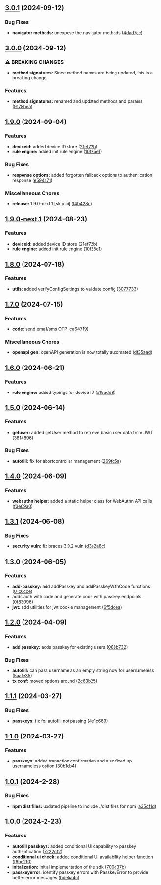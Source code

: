 ## [3.0.1](https://gitlab.com/loginid/software/sdks/websdk3/compare/v3.0.0...v3.0.1) (2024-09-12)

### Bug Fixes

* **navigator methods:** unexpose the navigator methods ([4dad7dc](https://gitlab.com/loginid/software/sdks/websdk3/commit/4dad7dcb66333b38fc624281dd5d515ba61f996e))

## [3.0.0](https://gitlab.com/loginid/software/sdks/websdk3/compare/v2.0.0...v3.0.0) (2024-09-12)

### ⚠ BREAKING CHANGES

* **method signatures:** Since method names are being updated, this is a breaking change.

### Features

* **method signatures:** renamed and updated methods and params ([9178bea](https://gitlab.com/loginid/software/sdks/websdk3/commit/9178beaf994fe0f9e9d5a505ac13f6f2cd3b5359))

## [1.9.0](https://gitlab.com/loginid/software/sdks/websdk3/compare/v1.8.0...v1.9.0) (2024-09-04)

### Features

* **deviceid:** added device ID store ([21ef72b](https://gitlab.com/loginid/software/sdks/websdk3/commit/21ef72bedfb0ee322f49a28a8298cb60796e7d90))
* **rule engine:** added init rule engine ([10f25e1](https://gitlab.com/loginid/software/sdks/websdk3/commit/10f25e1c18859e581ce0019ea9f72cd152f26c9c))

### Bug Fixes

* **response options:** added forgotten fallback options to authentication response ([e594a71](https://gitlab.com/loginid/software/sdks/websdk3/commit/e594a713a219d65a3f09d827787b623588d87206))

### Miscellaneous Chores

* **release:** 1.9.0-next.1 [skip ci] ([f4b428c](https://gitlab.com/loginid/software/sdks/websdk3/commit/f4b428cae6e632ccfc8823593a986481788c5557))

## [1.9.0-next.1](https://gitlab.com/loginid/software/sdks/websdk3/compare/v1.8.0...v1.9.0-next.1) (2024-08-23)

### Features

* **deviceid:** added device ID store ([21ef72b](https://gitlab.com/loginid/software/sdks/websdk3/commit/21ef72bedfb0ee322f49a28a8298cb60796e7d90))
* **rule engine:** added init rule engine ([10f25e1](https://gitlab.com/loginid/software/sdks/websdk3/commit/10f25e1c18859e581ce0019ea9f72cd152f26c9c))

## [1.8.0](https://gitlab.com/loginid/software/sdks/websdk3/compare/v1.7.0...v1.8.0) (2024-07-18)

### Features

* **utils:** added verifyConfigSettings to validate config ([3077733](https://gitlab.com/loginid/software/sdks/websdk3/commit/307773382ca51fd89c87927060fc72fe0c730e9f))

## [1.7.0](https://gitlab.com/loginid/software/sdks/websdk3/compare/v1.6.0...v1.7.0) (2024-07-15)

### Features

* **code:** send email/sms OTP ([ca64719](https://gitlab.com/loginid/software/sdks/websdk3/commit/ca6471982bc8ca1f9545436aaae10f466a0a1112))

### Miscellaneous Chores

* **openapi gen:** openAPI generation is now totally automated ([df35aad](https://gitlab.com/loginid/software/sdks/websdk3/commit/df35aad986f9ce5c2c531cfe2ac594b22778919e))

## [1.6.0](https://gitlab.com/loginid/software/sdks/websdk3/compare/v1.5.0...v1.6.0) (2024-06-21)

### Features

* **rule engine:** added typings for device ID ([a15add8](https://gitlab.com/loginid/software/sdks/websdk3/commit/a15add8466aa3306200ea560a043bfece2c653e4))

## [1.5.0](https://gitlab.com/loginid/software/sdks/websdk3/compare/v1.4.0...v1.5.0) (2024-06-14)

### Features

* **getuser:** added getUser method to retrieve basic user data from JWT ([3814896](https://gitlab.com/loginid/software/sdks/websdk3/commit/3814896809b87f5baaaad4b77983e6e6efe359b1))

### Bug Fixes

* **autofill:** fix for abortcontroller management ([269fc5a](https://gitlab.com/loginid/software/sdks/websdk3/commit/269fc5ac1a5a920cbd5f1c7d5281e59500717435))

## [1.4.0](https://gitlab.com/loginid/software/sdks/websdk3/compare/v1.3.1...v1.4.0) (2024-06-09)

### Features

* **webauthn helper:** added a static helper class for WebAuthn API calls ([f3e09a0](https://gitlab.com/loginid/software/sdks/websdk3/commit/f3e09a08f4e4021ff61c7f9be03b7a17f315929b))

## [1.3.1](https://gitlab.com/loginid/software/sdks/websdk3/compare/v1.3.0...v1.3.1) (2024-06-08)

### Bug Fixes

* **security vuln:** fix braces 3.0.2 vuln ([d3a2a8c](https://gitlab.com/loginid/software/sdks/websdk3/commit/d3a2a8ce64295192332a3c63c165cc6d0ddce848))

## [1.3.0](https://gitlab.com/loginid/software/sdks/websdk3/compare/v1.2.0...v1.3.0) (2024-06-05)

### Features

* **add-passkey:** add addPasskey and addPasskeyWithCode functions ([01c6cce](https://gitlab.com/loginid/software/sdks/websdk3/commit/01c6cceb2e962da532d51873e066e1101111b8da))
* adds auth with code and generate code with passkey endpoints ([0f83096](https://gitlab.com/loginid/software/sdks/websdk3/commit/0f830965acf76a28eb94296c86dedd1f41018cfc))
* **jwt:** add utilities for jwt cookie management ([6f5ddea](https://gitlab.com/loginid/software/sdks/websdk3/commit/6f5ddea646f02d8568a0457578098b2d28cf6698))

## [1.2.0](https://gitlab.com/loginid/software/sdks/websdk3/compare/v1.1.1...v1.2.0) (2024-04-09)


### Features

* **add passkey:** adds passkey for existing users ([088b732](https://gitlab.com/loginid/software/sdks/websdk3/commit/088b732b512d62f14dee5fe295a919331b2497b3))


### Bug Fixes

* **autofill:** can pass username as an empty string now for usernameless ([5aafe35](https://gitlab.com/loginid/software/sdks/websdk3/commit/5aafe35aac61f4da413d0f20f2baedd81748eb0d))
* **tx conf:** moved options around ([2c63b25](https://gitlab.com/loginid/software/sdks/websdk3/commit/2c63b25c3cb3127cba34a7c3517869b97475c1e0))

## [1.1.1](https://gitlab.com/loginid/software/sdks/websdk3/compare/v1.1.0...v1.1.1) (2024-03-27)


### Bug Fixes

* **passkeys:** fix for autofill not passing ([4e1c669](https://gitlab.com/loginid/software/sdks/websdk3/commit/4e1c669a95519d6b52990ebb142f361bbea699b1))

## [1.1.0](https://gitlab.com/loginid/software/sdks/websdk3/compare/v1.0.1...v1.1.0) (2024-03-27)


### Features

* **passkeys:** added tranaction confirmation and also fixed up usernameless option ([30b1eb4](https://gitlab.com/loginid/software/sdks/websdk3/commit/30b1eb4ba52220d898bb832eb37b6baac8c30419))

## [1.0.1](https://gitlab.com/loginid/software/sdks/websdk3/compare/v1.0.0...v1.0.1) (2024-2-28)


### Bug Fixes

* **npm dist files:** updated pipeline to include ./dist files for npm ([a35cf1d](https://gitlab.com/loginid/software/sdks/websdk3/commit/a35cf1d85c8b893dd18ed87d695678a441fd569f))

## 1.0.0 (2024-2-23)


### Features

* **autofill passkeys:** added conditional UI capability to passkey authentication ([7222cf2](https://gitlab.com/loginid/software/sdks/websdk3/commit/7222cf274c7a566e8fa04bc12fc98952fc4b06b8))
* **conditional ui check:** added conditional UI availability helper function ([f6be2f0](https://gitlab.com/loginid/software/sdks/websdk3/commit/f6be2f028a3d1a8947aa6815994561e09e5d93a7))
* **initalization:** initial implementation of the sdk ([700d37b](https://gitlab.com/loginid/software/sdks/websdk3/commit/700d37beb198d50358a0c414237d669a05290d7f))
* **passkeyerror:** identify passkey errors with PasskeyError to provide better error messages ([bde5a4c](https://gitlab.com/loginid/software/sdks/websdk3/commit/bde5a4c9b71c57950e636a94f07bfafea76e865c))
